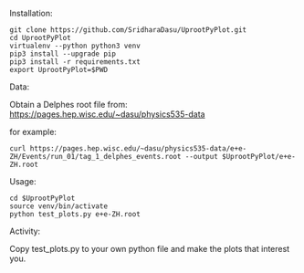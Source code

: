 
Installation:

```
git clone https://github.com/SridharaDasu/UprootPyPlot.git
cd UprootPyPlot
virtualenv --python python3 venv
pip3 install --upgrade pip
pip3 install -r requirements.txt
export UprootPyPlot=$PWD
```

Data:

Obtain a Delphes root file from: https://pages.hep.wisc.edu/~dasu/physics535-data

for example:

```
curl https://pages.hep.wisc.edu/~dasu/physics535-data/e+e-ZH/Events/run_01/tag_1_delphes_events.root --output $UprootPyPlot/e+e-ZH.root
```

Usage:

```
cd $UprootPyPlot
source venv/bin/activate
python test_plots.py e+e-ZH.root
```

Activity:

Copy test_plots.py to your own python file and make the plots that interest you.

